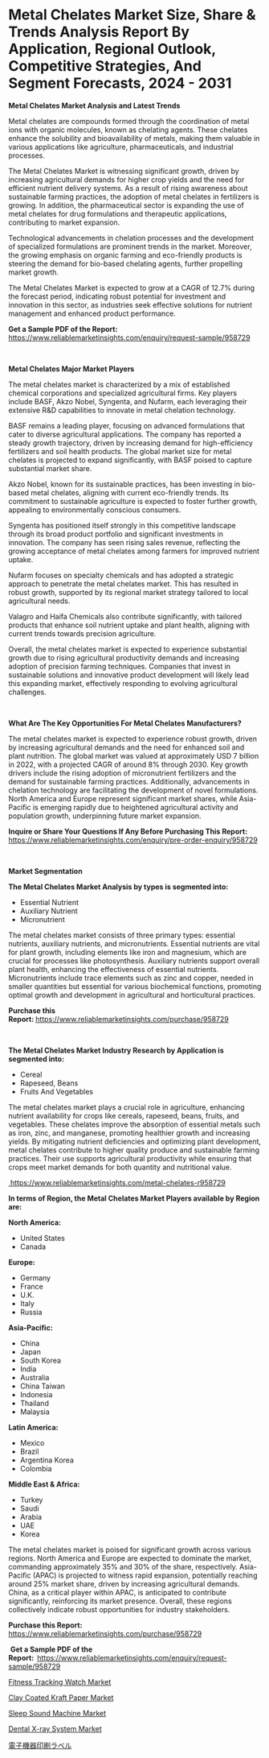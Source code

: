 <p><h1>Metal Chelates Market Size, Share & Trends Analysis Report By Application, Regional Outlook, Competitive Strategies, And Segment Forecasts, 2024 - 2031</h1></p><p><strong>Metal Chelates Market Analysis and Latest Trends</strong></p>
<p><p>Metal chelates are compounds formed through the coordination of metal ions with organic molecules, known as chelating agents. These chelates enhance the solubility and bioavailability of metals, making them valuable in various applications like agriculture, pharmaceuticals, and industrial processes. </p><p>The Metal Chelates Market is witnessing significant growth, driven by increasing agricultural demands for higher crop yields and the need for efficient nutrient delivery systems. As a result of rising awareness about sustainable farming practices, the adoption of metal chelates in fertilizers is growing. In addition, the pharmaceutical sector is expanding the use of metal chelates for drug formulations and therapeutic applications, contributing to market expansion. </p><p>Technological advancements in chelation processes and the development of specialized formulations are prominent trends in the market. Moreover, the growing emphasis on organic farming and eco-friendly products is steering the demand for bio-based chelating agents, further propelling market growth. </p><p>The Metal Chelates Market is expected to grow at a CAGR of 12.7% during the forecast period, indicating robust potential for investment and innovation in this sector, as industries seek effective solutions for nutrient management and enhanced product performance.</p></p>
<p><strong>Get a Sample PDF of the Report:&nbsp;</strong> <a href="https://www.reliablemarketinsights.com/enquiry/request-sample/958729">https://www.reliablemarketinsights.com/enquiry/request-sample/958729</a></p>
<p>&nbsp;</p>
<p><strong>Metal Chelates Major Market Players</strong></p>
<p><p>The metal chelates market is characterized by a mix of established chemical corporations and specialized agricultural firms. Key players include BASF, Akzo Nobel, Syngenta, and Nufarm, each leveraging their extensive R&D capabilities to innovate in metal chelation technology.</p><p>BASF remains a leading player, focusing on advanced formulations that cater to diverse agricultural applications. The company has reported a steady growth trajectory, driven by increasing demand for high-efficiency fertilizers and soil health products. The global market size for metal chelates is projected to expand significantly, with BASF poised to capture substantial market share.</p><p>Akzo Nobel, known for its sustainable practices, has been investing in bio-based metal chelates, aligning with current eco-friendly trends. Its commitment to sustainable agriculture is expected to foster further growth, appealing to environmentally conscious consumers.</p><p>Syngenta has positioned itself strongly in this competitive landscape through its broad product portfolio and significant investments in innovation. The company has seen rising sales revenue, reflecting the growing acceptance of metal chelates among farmers for improved nutrient uptake.</p><p>Nufarm focuses on specialty chemicals and has adopted a strategic approach to penetrate the metal chelates market. This has resulted in robust growth, supported by its regional market strategy tailored to local agricultural needs.</p><p>Valagro and Haifa Chemicals also contribute significantly, with tailored products that enhance soil nutrient uptake and plant health, aligning with current trends towards precision agriculture.</p><p>Overall, the metal chelates market is expected to experience substantial growth due to rising agricultural productivity demands and increasing adoption of precision farming techniques. Companies that invest in sustainable solutions and innovative product development will likely lead this expanding market, effectively responding to evolving agricultural challenges.</p></p>
<p>&nbsp;</p>
<p><strong>What Are The Key Opportunities For Metal Chelates Manufacturers?</strong></p>
<p><p>The metal chelates market is expected to experience robust growth, driven by increasing agricultural demands and the need for enhanced soil and plant nutrition. The global market was valued at approximately USD 7 billion in 2022, with a projected CAGR of around 8% through 2030. Key growth drivers include the rising adoption of micronutrient fertilizers and the demand for sustainable farming practices. Additionally, advancements in chelation technology are facilitating the development of novel formulations. North America and Europe represent significant market shares, while Asia-Pacific is emerging rapidly due to heightened agricultural activity and population growth, underpinning future market expansion.</p></p>
<p><strong>Inquire or Share Your Questions If Any Before Purchasing This Report:</strong> <a href="https://www.reliablemarketinsights.com/enquiry/pre-order-enquiry/958729">https://www.reliablemarketinsights.com/enquiry/pre-order-enquiry/958729</a></p>
<p>&nbsp;</p>
<p><strong>Market Segmentation</strong></p>
<p><strong>The Metal Chelates Market Analysis by types is segmented into:</strong></p>
<p><ul><li>Essential Nutrient</li><li>Auxiliary Nutrient</li><li>Micronutrient</li></ul></p>
<p><p>The metal chelates market consists of three primary types: essential nutrients, auxiliary nutrients, and micronutrients. Essential nutrients are vital for plant growth, including elements like iron and magnesium, which are crucial for processes like photosynthesis. Auxiliary nutrients support overall plant health, enhancing the effectiveness of essential nutrients. Micronutrients include trace elements such as zinc and copper, needed in smaller quantities but essential for various biochemical functions, promoting optimal growth and development in agricultural and horticultural practices.</p></p>
<p><strong>Purchase this Report:&nbsp;</strong><a href="https://www.reliablemarketinsights.com/purchase/958729">https://www.reliablemarketinsights.com/purchase/958729</a></p>
<p>&nbsp;</p>
<p><strong>The Metal Chelates Market Industry Research by Application is segmented into:</strong></p>
<p><ul><li>Cereal</li><li>Rapeseed, Beans</li><li>Fruits And Vegetables</li></ul></p>
<p><p>The metal chelates market plays a crucial role in agriculture, enhancing nutrient availability for crops like cereals, rapeseed, beans, fruits, and vegetables. These chelates improve the absorption of essential metals such as iron, zinc, and manganese, promoting healthier growth and increasing yields. By mitigating nutrient deficiencies and optimizing plant development, metal chelates contribute to higher quality produce and sustainable farming practices. Their use supports agricultural productivity while ensuring that crops meet market demands for both quantity and nutritional value.</p></p>
<p><a href="https://www.reliablemarketinsights.com/metal-chelates-r958729">&nbsp;https://www.reliablemarketinsights.com/metal-chelates-r958729</a></p>
<p><strong>In terms of Region, the Metal Chelates Market Players available by Region are:</strong></p>
<p>
    <p> <strong> North America: </strong>
        <ul>
            <li>United States</li>
            <li>Canada</li>
        </ul>
        </p> 
    <p> <strong> Europe: </strong>
        <ul>
            <li>Germany</li>
            <li>France</li>
            <li>U.K.</li>
            <li>Italy</li>
            <li>Russia</li>
        </ul>
        </p> 
    <p> <strong> Asia-Pacific: </strong>
        <ul>
            <li>China</li>
            <li>Japan</li>
            <li>South Korea</li>
            <li>India</li>
            <li>Australia</li>
            <li>China Taiwan</li>
            <li>Indonesia</li>
            <li>Thailand</li>
            <li>Malaysia</li>
        </ul>
        </p> 
    <p> <strong> Latin America: </strong>
        <ul>
            <li>Mexico</li>
            <li>Brazil</li>
            <li>Argentina Korea</li>
            <li>Colombia</li>
        </ul>
        </p> 
    <p> <strong> Middle East & Africa: </strong>
        <ul>
            <li>Turkey</li>
            <li>Saudi</li>
            <li>Arabia</li>
            <li>UAE</li>
            <li>Korea</li>
        </ul>
    </p>
    </p>
<p><p>The metal chelates market is poised for significant growth across various regions. North America and Europe are expected to dominate the market, commanding approximately 35% and 30% of the share, respectively. Asia-Pacific (APAC) is projected to witness rapid expansion, potentially reaching around 25% market share, driven by increasing agricultural demands. China, as a critical player within APAC, is anticipated to contribute significantly, reinforcing its market presence. Overall, these regions collectively indicate robust opportunities for industry stakeholders.</p></p>
<p><strong>Purchase this Report: </strong><a href="https://www.reliablemarketinsights.com/purchase/958729">https://www.reliablemarketinsights.com/purchase/958729</a></p>
<p>&nbsp;<strong>Get a Sample PDF of the Report:&nbsp;&nbsp;</strong><a href="https://www.reliablemarketinsights.com/enquiry/request-sample/958729">https://www.reliablemarketinsights.com/enquiry/request-sample/958729</a></p>
<p><strong></strong></p>
<p><p><a href="https://medium.com/@charityrice1939/the-growth-of-the-fitness-tracking-watch-market-has-been-significant-driven-by-various-critical-17ee27c7972a">Fitness Tracking Watch Market</a></p><p><a href="https://www.linkedin.com/pulse/clay-coated-kraft-paper-market-global-share-ranking-overall-vzdef?trackingId=F5CV5mTzQRa5QVt4OZr3kQ%3D%3D">Clay Coated Kraft Paper Market</a></p><p><a href="https://medium.com/@charityrice1939/the-sleep-sound-machine-industry-analysis-report-offers-a-comprehensive-and-current-examination-10d7406001c7">Sleep Sound Machine Market</a></p><p><a href="https://github.com/fdr6gh/Market-Research-Report-List-1/blob/main/dental-x-ray-system-market.md">Dental X-ray System Market</a></p><p><a href="https://medium.com/@alyle7648/electronics-print-label-market-%E3%81%AE%E3%82%B0%E3%83%AD%E3%83%BC%E3%83%90%E3%83%AB%E5%B8%82%E5%A0%B4%E6%A6%82%E8%A6%81%E3%81%AF-%E4%B8%96%E7%95%8C%E3%81%8A%E3%82%88%E3%81%B3%E4%B8%BB%E8%A6%81%E5%B8%82%E5%A0%B4%E3%81%AB%E3%81%8A%E3%81%91%E3%82%8B%E6%A5%AD%E7%95%8C%E3%81%AB%E5%BD%B1%E9%9F%BF%E3%82%92%E4%B8%8E%E3%81%88%E3%82%8B%E4%B8%BB%E8%A6%81%E3%81%AA%E3%83%88%E3%83%AC%E3%83%B3%E3%83%89%E3%81%AB%E3%81%A4%E3%81%84%E3%81%A6-%E7%8B%AC%E8%87%AA%E3%81%AE%E8%A6%96%E7%82%B9%E3%82%92%E6%8F%90%E4%BE%9B%E3%81%97%E3%81%BE%E3%81%99-67ba0b796161">電子機器印刷ラベル</a></p></p>